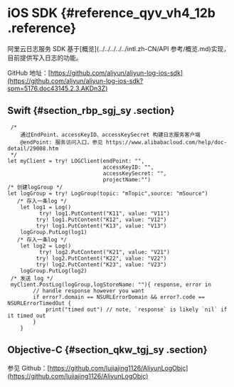 # iOS SDK {#reference_qyv_vh4_12b .reference}

阿里云日志服务 SDK 基于[概览](../../../../../intl.zh-CN/API 参考/概览.md)实现，目前提供写入日志的功能。

GitHub 地址：[https://github.com/aliyun/aliyun-log-ios-sdk](https://github.com/aliyun/aliyun-log-ios-sdk?spm=5176.doc43145.2.3.AKDn3Z)

## Swift {#section_rbp_sgj_sy .section}

```
 /*
    通过EndPoint、accessKeyID、accessKeySecret 构建日志服务客户端
    @endPoint: 服务访问入口，参见 https://www.alibabacloud.com/help/doc-detail/29008.htm
 */
let myClient = try! LOGClient(endPoint: "",
                              accessKeyID: "",
                              accessKeySecret: "",
                              projectName:"")
/* 创建logGroup */
let logGroup = try! LogGroup(topic: "mTopic",source: "mSource")
   /* 存入一条log */
    let log1 = Log()
          try! log1.PutContent("K11", value: "V11")
         try! log1.PutContent("K12", value: "V12")
         try! log1.PutContent("K13", value: "V13")
    logGroup.PutLog(log1)
   /* 存入一条log */
    let log2 = Log()
          try! log2.PutContent("K21", value: "V21")
         try! log2.PutContent("K22", value: "V22")
         try! log2.PutContent("K23", value: "V23")
    logGroup.PutLog(log2)
 /* 发送 log */
 myClient.PostLog(logGroup,logStoreName: ""){ response, error in
        // handle response however you want
        if error?.domain == NSURLErrorDomain && error?.code == NSURLErrorTimedOut {
            print("timed out") // note, `response` is likely `nil` if it timed out
        }
    }
```

## Objective-C {#section_qkw_tgj_sy .section}

参见 Github：[https://github.com/lujiajing1126/AliyunLogObjc](https://github.com/lujiajing1126/AliyunLogObjc)

